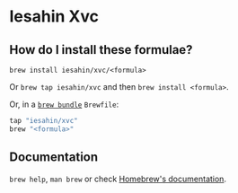 # Iesahin Xvc

## How do I install these formulae?

`brew install iesahin/xvc/<formula>`

Or `brew tap iesahin/xvc` and then `brew install <formula>`.

Or, in a [`brew bundle`](https://github.com/Homebrew/homebrew-bundle) `Brewfile`:

```ruby
tap "iesahin/xvc"
brew "<formula>"
```

## Documentation

`brew help`, `man brew` or check [Homebrew's documentation](https://docs.brew.sh).
